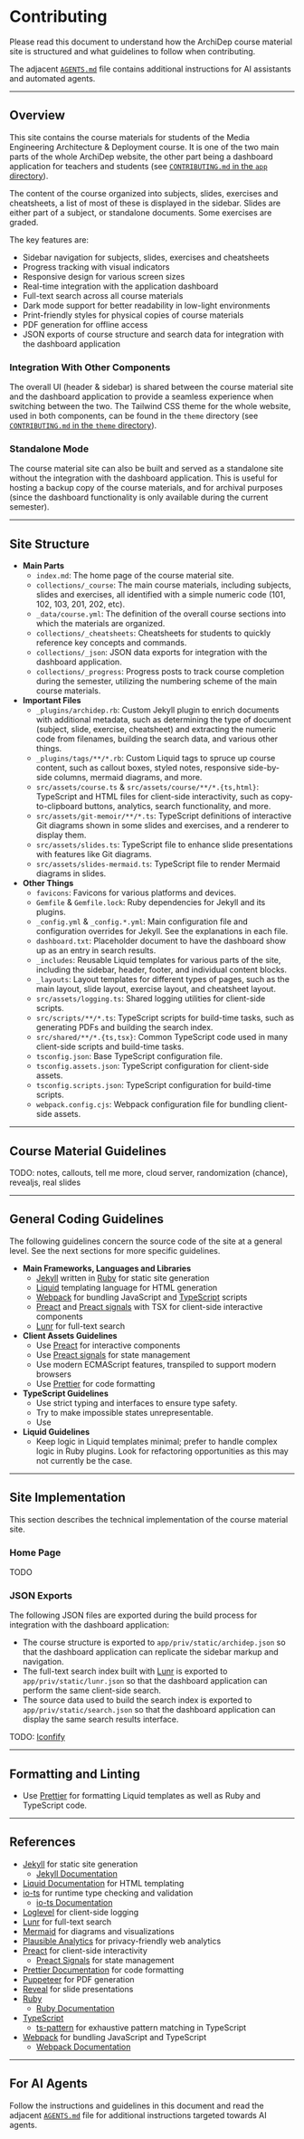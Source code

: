# Contributing

Please read this document to understand how the ArchiDep course material site is
structured and what guidelines to follow when contributing.

The adjacent [`AGENTS.md`](./AGENTS.md) file contains additional instructions
for AI assistants and automated agents.

---

## Overview

This site contains the course materials for students of the Media Engineering
Architecture & Deployment course. It is one of the two main parts of the whole
ArchiDep website, the other part being a dashboard application for teachers and
students (see [`CONTRIBUTING.md` in the `app`
directory](../app/CONTRIBUTING.md)).

The content of the course organized into subjects, slides, exercises and
cheatsheets, a list of most of these is displayed in the sidebar. Slides are
either part of a subject, or standalone documents. Some exercises are graded.

The key features are:

- Sidebar navigation for subjects, slides, exercises and cheatsheets
- Progress tracking with visual indicators
- Responsive design for various screen sizes
- Real-time integration with the application dashboard
- Full-text search across all course materials
- Dark mode support for better readability in low-light environments
- Print-friendly styles for physical copies of course materials
- PDF generation for offline access
- JSON exports of course structure and search data for integration with the
  dashboard application

### Integration With Other Components

The overall UI (header & sidebar) is shared between the course material site and
the dashboard application to provide a seamless experience when switching
between the two. The Tailwind CSS theme for the whole website, used in both
components, can be found in the `theme` directory (see [`CONTRIBUTING.md` in the
`theme` directory](../theme/CONTRIBUTING.md)).

### Standalone Mode

The course material site can also be built and served as a standalone site
without the integration with the dashboard application. This is useful for
hosting a backup copy of the course materials, and for archival purposes (since
the dashboard functionality is only available during the current semester).

---

## Site Structure

- **Main Parts**
  - `index.md`: The home page of the course material site.
  - `collections/_course`: The main course materials, including subjects, slides
    and exercises, all identified with a simple numeric code (101, 102, 103,
    201, 202, etc).
  - `_data/course.yml`: The definition of the overall course sections into which
    the materials are organized.
  - `collections/_cheatsheets`: Cheatsheets for students to quickly reference
    key concepts and commands.
  - `collections/_json`: JSON data exports for integration with the dashboard
    application.
  - `collections/_progress`: Progress posts to track course completion during
    the semester, utilizing the numbering scheme of the main course materials.
- **Important Files**
  - `_plugins/archidep.rb`: Custom Jekyll plugin to enrich documents with
    additional metadata, such as determining the type of document (subject,
    slide, exercise, cheatsheet) and extracting the numeric code from filenames,
    building the search data, and various other things.
  - `_plugins/tags/**/*.rb`: Custom Liquid tags to spruce up course content,
    such as callout boxes, styled notes, responsive side-by-side columns,
    mermaid diagrams, and more.
  - `src/assets/course.ts` & `src/assets/course/**/*.{ts,html}`: TypeScript and
    HTML files for client-side interactivity, such as copy-to-clipboard buttons,
    analytics, search functionality, and more.
  - `src/assets/git-memoir/**/*.ts`: TypeScript definitions of interactive Git
    diagrams shown in some slides and exercises, and a renderer to display them.
  - `src/assets/slides.ts`: TypeScript file to enhance slide presentations with
    features like Git diagrams.
  - `src/assets/slides-mermaid.ts`: TypeScript file to render Mermaid diagrams
    in slides.
- **Other Things**
  - `favicons`: Favicons for various platforms and devices.
  - `Gemfile` & `Gemfile.lock`: Ruby dependencies for Jekyll and its plugins.
  - `_config.yml` & `_config.*.yml`: Main configuration file and configuration
    overrides for Jekyll. See the explanations in each file.
  - `dashboard.txt`: Placeholder document to have the dashboard show up as an
    entry in search results.
  - `_includes`: Reusable Liquid templates for various parts of the
    site, including the sidebar, header, footer, and individual content blocks.
  - `_layouts`: Layout templates for different types of pages, such as the main
    layout, slide layout, exercise layout, and cheatsheet layout.
  - `src/assets/logging.ts`: Shared logging utilities for client-side scripts.
  - `src/scripts/**/*.ts`: TypeScript scripts for build-time tasks, such as
    generating PDFs and building the search index.
  - `src/shared/**/*.{ts,tsx}`: Common TypeScript code used in many client-side
    scripts and build-time tasks.
  - `tsconfig.json`: Base TypeScript configuration file.
  - `tsconfig.assets.json`: TypeScript configuration for client-side
    assets.
  - `tsconfig.scripts.json`: TypeScript configuration for build-time scripts.
  - `webpack.config.cjs`: Webpack configuration file for bundling client-side
    assets.

---

## Course Material Guidelines

TODO: notes, callouts, tell me more, cloud server, randomization (chance), revealjs, real slides

---

## General Coding Guidelines

The following guidelines concern the source code of the site at a general level.
See the next sections for more specific guidelines.

- **Main Frameworks, Languages and Libraries**
  - [Jekyll][jekyll] written in [Ruby][ruby] for static site generation
  - [Liquid][liquid] templating language for HTML generation
  - [Webpack][webpack] for bundling JavaScript and [TypeScript][typescript]
    scripts
  - [Preact][preact] and [Preact signals][preact-signals] with TSX for
    client-side interactive components
  - [Lunr][lunr] for full-text search
- **Client Assets Guidelines**
  - Use [Preact][preact] for interactive components
  - Use [Preact signals][preact-signals] for state management
  - Use modern ECMAScript features, transpiled to support modern browsers
  - Use [Prettier][prettier] for code formatting
- **TypeScript Guidelines**
  - Use strict typing and interfaces to ensure type safety.
  - Try to make impossible states unrepresentable.
  - Use
- **Liquid Guidelines**
  - Keep logic in Liquid templates minimal; prefer to handle complex logic in
    Ruby plugins. Look for refactoring opportunities as this may not currently
    be the case.

---

## Site Implementation

This section describes the technical implementation of the course material site.

### Home Page

TODO

### JSON Exports

The following JSON files are exported during the build process for integration
with the dashboard application:

- The course structure is exported to `app/priv/static/archidep.json` so that
  the dashboard application can replicate the sidebar markup and navigation.
- The full-text search index built with [Lunr][lunr] is exported to
  `app/priv/static/lunr.json` so that the dashboard application can perform
  the same client-side search.
- The source data used to build the search index is exported to
  `app/priv/static/search.json` so that the dashboard application can display
  the same search results interface.

TODO: [Iconfify][iconify]

---

## Formatting and Linting

- Use [Prettier][prettier] for formatting Liquid templates as well as Ruby and
  TypeScript code.

---

## References

- [Jekyll][jekyll] for static site generation
  - [Jekyll Documentation][jekyll-docs]
- [Liquid Documentation][liquid] for HTML templating
- [io-ts][io-ts] for runtime type checking and validation
  - [io-ts Documentation][io-ts-docs]
- [Loglevel][loglevel] for client-side logging
- [Lunr][lunr] for full-text search
- [Mermaid][mermaid] for diagrams and visualizations
- [Plausible Analytics][plausible] for privacy-friendly web analytics
- [Preact][preact] for client-side interactivity
  - [Preact Signals][preact-signals] for state management
- [Prettier Documentation][prettier] for code formatting
- [Puppeteer][puppeteer] for PDF generation
- [Reveal][reveal] for slide presentations
- [Ruby][ruby]
  - [Ruby Documentation][ruby-docs]
- [TypeScript][typescript]
  - [ts-pattern][ts-pattern] for exhaustive pattern matching in TypeScript
- [Webpack][webpack] for bundling JavaScript and TypeScript
  - [Webpack Documentation][webpack-docs]

---

## For AI Agents

Follow the instructions and guidelines in this document and read the adjacent
[`AGENTS.md`](./AGENTS.md) file for additional instructions targeted towards AI
agents.

[iconify]: https://github.com/iconify/iconify
[io-ts]: https://github.com/gcanti/io-ts
[io-ts-docs]: https://github.com/gcanti/io-ts/blob/master/index.md
[jekyll]: https://jekyllrb.com
[jekyll-docs]: https://jekyllrb.com/docs
[liquid]: https://shopify.github.io/liquid/
[loglevel]: https://github.com/pimterry/loglevel
[lunr]: https://lunrjs.com
[mermaid]: https://mermaid.js.org
[plausible]: https://plausible.io
[preact]: https://preactjs.com
[preact-signals]: https://preactjs.com/guide/v10/signals/
[prettier]: https://prettier.io
[puppeteer]: https://pptr.dev
[reveal]: https://revealjs.com
[ruby]: https://www.ruby-lang.org
[ruby-docs]: https://www.ruby-lang.org/en/documentation/
[ts-pattern]: https://github.com/gvergnaud/ts-pattern
[typescript]: https://www.typescriptlang.org
[webpack]: https://webpack.js.org
[webpack-docs]: https://webpack.js.org/concepts/
